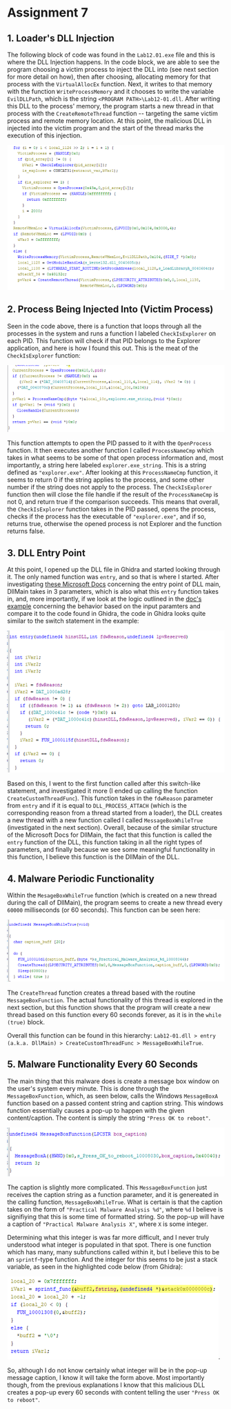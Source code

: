 # Assignment 7

## 1. Loader's DLL Injection

The following block of code was found in the `Lab12.01.exe` file and this is where the DLL Injection happens. In the code block, we are able to see the program choosing a victim process to inject the DLL into (see next section for more detail on how), then after choosing, allocating memory for that process with the `VirtualAllocEx` function. Next, it writes to that memory with the function `WriteProcessMemory` and it chooses to write the variable `EvilDLLPath`, which is the string `<PROGRAM PATH>\Lab12-01.dll`. After writing this DLL to the process' memory, the program starts a new thread in that process with the `CreateRemoteThread` function -- targeting the same victim process and remote memory location. At this point, the malicious DLL in injected into the victim program and the start of the thread marks the execution of this injection.

![DLL Injection Flow](./src/7-1.png)


## 2. Process Being Injected Into (Victim Process)
Seen in the code above, there is a function that loops through all the processes in the system and runs a function I labeled `CheckIsExplorer` on each PID. This function will check if that PID belongs to the Explorer application, and here is how I found this out. This is the meat of the `CheckIsExplorer` function:

![CheckIsExplorer Function](./src/7-2-func.png)

This function attempts to open the PID passed to it with the `OpenProcess` function. It then executes another function I called `ProcessNameCmp` which takes in what seems to be some of that open process information and, most importantly, a string here labeled `explorer.exe_string`. This is a string defined as `"explorer.exe"`. After looking at this `ProcessNameCmp` function, it seems to return 0 if the string applies to the process, and some other number if the string does not apply to the process. The `CheckIsExplorer` function then will close the file handle if the result of the `ProcessNameCmp` is not 0, and return true if the comparison succeeds. This means that overall, the `CheckIsExplorer` function takes in the PID passed, opens the process, checks if the process has the executable of `"explorer.exe"`, and if so, returns true, otherwise the opened process is not Explorer and the function returns false.


## 3. DLL Entry Point
At this point, I opened up the DLL file in Ghidra and started looking through it. The only named function was `entry`, and so that is where I started. After investigating [these Microsoft Docs](https://learn.microsoft.com/en-us/windows/win32/dlls/dllmain) concerning the entry point of DLL main, DllMain takes in 3 parameters, which is also what this `entry` function takes in, and, more importantly, if we look at the logic outlined in the [doc's example](https://learn.microsoft.com/en-us/windows/win32/dlls/dllmain#example) concerning the behavior based on the input paramters and compare it to the code found in Ghidra, the code in Ghidra looks quite similar to the switch statement in the example:

![DllMain in Ghidra](./src/7-3-dllmain.png)

Based on this, I went to the first function called after this switch-like statement, and investigated it more (I ended up calling the function `CreateCustomThreadFunc`). This function takes in the `fdwReason` parameter from `entry` and if it is equal to `DLL_PROCESS_ATTACH` (which is the corresponding reason from a thread started from a loader), the DLL creates a new thread with a new function called I called `MessageBoxWhileTrue` (investigated in the next section). Overall, because of the similar structure of the Microsoft Docs for DllMain, the fact that this function is called the `entry` function of the DLL, this function taking in all the right types of parameters, and finally because we see some meaningful functionality in this function, I believe this function is the DllMain of the DLL.

## 4. Malware Periodic Functionality
Within the `MesageBoxWhileTrue` function (which is created on a new thread during the call of DllMain), the program seems to create a new thread every `60000` milliseconds (or 60 seconds). This function can be seen here:

![MessageBoxWhileTrue Function](./src/7-4-while-true.png)

The `CreateThread` function creates a thread based with the routine `MessageBoxFunction`. The actual functionality of this thread is explored in the next section, but this function shows that the program will create a new thread based on this function every 60 seconds forever, as it is in the `while (true)` block.

Overall this function can be found in this hierarchy: `Lab12-01.dll > entry (a.k.a. DllMain) > CreateCustomThreadFunc > MessageBoxWhileTrue`.


## 5. Malware Functionality Every 60 Seconds
The main thing that this malware does is create a message box window on the user's system every minute. This is done through the `MessageBoxFunction`, which, as seen below, calls the Windows `MessageBoxA` function based on a passed content string and caption string. This windows function essentially causes a pop-up to happen with the given content/caption. The content is simply the string `"Press OK to reboot"`.

![MessageBoxFunction Function](./src/7-4-messagefunc.png)

The caption is slightly more complicated. This `MessageBoxFunction` just receives the caption string as a function parameter, and it is genereated in the calling function, `MessageBoxWhileTrue`. What is certain is that the caption takes on the form of `"Practical Malware Analysis %d"`, where `%d` I believe is signifiying that this is some time of formatted string. So the pop-up will have a caption of `"Practical Malware Analysis X"`, where `X` is some integer.

Determining what this integer is was far more difficult, and I never truly understood what integer is populated in that spot. There is one function which has many, many subfunctions called within it, but I believe this to be an `sprintf`-type function. And the integer for this seems to be just a stack variable, as seen in the highlighted code below (from Ghidra):

![sprintf Stack Variable](./src/7-4-stack-var.png).

So, although I do not know certainly what integer will be in the pop-up message caption, I know it will take the form above. Most importantly though, from the previous explanations I know that this malicious DLL creates a pop-up every 60 seconds with content telling the user `"Press OK to reboot"`.





